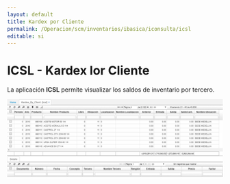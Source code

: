 ```yaml
---
layout: default
title: Kardex por Cliente
permalink: /Operacion/scm/inventarios/ibasica/iconsulta/icsl
editable: si
---
```


# ICSL - Kardex lor Cliente

La aplicación **ICSL** permite visualizar los saldos de inventario por tercero.  

![](icsl.png)
